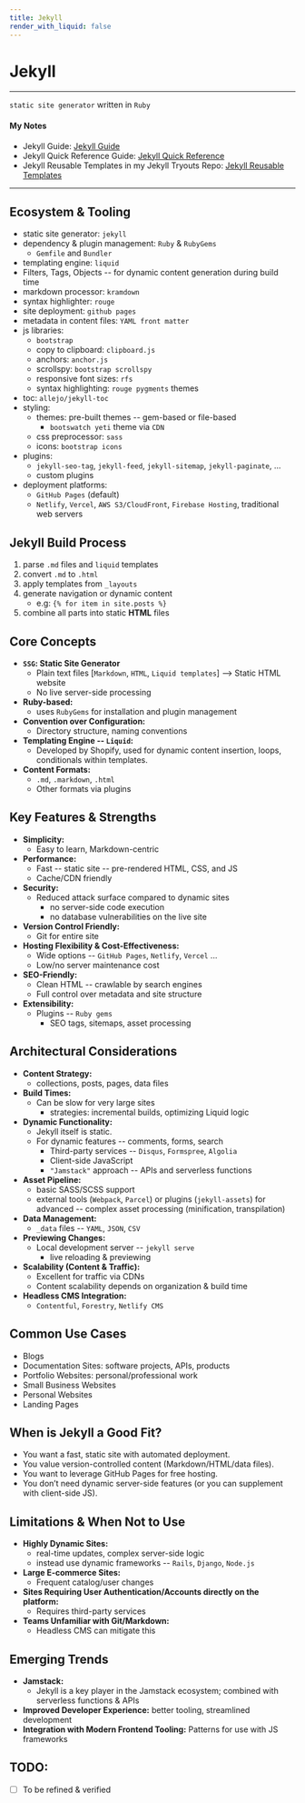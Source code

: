 ```yaml
---
title: Jekyll
render_with_liquid: false
---
```


# Jekyll

---
`static site generator` written in `Ruby`

#### My Notes

- Jekyll Guide: [Jekyll Guide](https://github.com/shadhini/jekyll-tryouts/blob/main/jekyll-guide.md)
- Jekyll Quick Reference Guide: [Jekyll Quick Reference](https://github.com/shadhini/jekyll-tryouts/blob/main/jekyll-quick-reference-guide.md)
- Jekyll Reusable Templates in my Jekyll Tryouts Repo: [Jekyll Reusable Templates](https://github.com/shadhini/jekyll-tryouts/blob/main/jekyll-reusable-templates.md)

---

## Ecosystem & Tooling

- static site generator: `jekyll`
- dependency & plugin management: `Ruby` & `RubyGems`
  - `Gemfile` and `Bundler`
- templating engine: `liquid`
 - Filters, Tags, Objects -- for dynamic content generation during build time
- markdown processor: `kramdown`
- syntax highlighter: `rouge`
- site deployment: `github pages`
- metadata in content files: `YAML front matter`
- js libraries:
  - `bootstrap`
  - copy to clipboard: `clipboard.js`
  - anchors: `anchor.js`
  - scrollspy: `bootstrap scrollspy`
  - responsive font sizes: `rfs`
  - syntax highlighting: `rouge pygments` themes
- toc: `allejo/jekyll-toc`
- styling: 
  - themes: pre-built themes --  gem-based or file-based
    - `bootswatch yeti` theme via `CDN`
  - css preprocessor: `sass`
  - icons: `bootstrap icons`
- plugins: 
  - `jekyll-seo-tag`, `jekyll-feed`, `jekyll-sitemap`, `jekyll-paginate`, ...
  - custom plugins
- deployment platforms:
  - `GitHub Pages` (default)
  - `Netlify`, `Vercel`, `AWS S3/CloudFront`, `Firebase Hosting`, traditional web servers


## Jekyll Build Process
1. parse `.md` files and `liquid` templates
2. convert `.md` to `.html`
3. apply templates from `_layouts`
4. generate navigation or dynamic content
   - e.g: `{% for item in site.posts %}`
5. combine all parts into static **HTML** files


## Core Concepts

- **`SSG`: Static Site Generator**
  - Plain text files [`Markdown`, `HTML`, `Liquid templates`] --> Static HTML website
  - No live server-side processing
- **Ruby-based:**
  - uses `RubyGems` for installation and plugin management
- **Convention over Configuration:**
  - Directory structure, naming conventions
- **Templating Engine -- `Liquid`:**
  - Developed by Shopify, used for dynamic content insertion, loops, conditionals within templates.
- **Content Formats:**
  - `.md`, `.markdown`, `.html`
  - Other formats via plugins

## Key Features & Strengths

- **Simplicity:**
  - Easy to learn, Markdown-centric
- **Performance:**
  - Fast -- static site -- pre-rendered HTML, CSS, and JS
  - Cache/CDN friendly
- **Security:**
  - Reduced attack surface compared to dynamic sites 
    - no server-side code execution
    - no database vulnerabilities on the live site
- **Version Control Friendly:**
  - Git for entire site
- **Hosting Flexibility & Cost-Effectiveness:**
  - Wide options -- `GitHub Pages`, `Netlify`, `Vercel` ...
  - Low/no server maintenance cost
- **SEO-Friendly:**
  - Clean HTML -- crawlable by search engines
  - Full control over metadata and site structure
- **Extensibility:**
  - Plugins -- `Ruby gems` 
    - SEO tags, sitemaps, asset processing

## Architectural Considerations

- **Content Strategy:**
  - collections, posts, pages, data files
- **Build Times:**
  - Can be slow for very large sites
    - strategies: incremental builds, optimizing Liquid logic
- **Dynamic Functionality:**
  - Jekyll itself is static.
  - For dynamic features -- comments, forms, search
    - Third-party services -- `Disqus`, `Formspree`, `Algolia`
    - Client-side JavaScript
    - `"Jamstack"` approach -- APIs and serverless functions
- **Asset Pipeline:**
  - basic SASS/SCSS support
  - external tools (`Webpack`, `Parcel`) or plugins (`jekyll-assets`) for advanced -- complex asset processing (minification, transpilation)
- **Data Management:**
  - `_data` files -- `YAML`, `JSON`, `CSV`
- **Previewing Changes:**
  - Local development server -- `jekyll serve`
    - live reloading & previewing
- **Scalability (Content & Traffic):**
  - Excellent for traffic via CDNs
  - Content scalability depends on organization & build time
- **Headless CMS Integration:**
  - `Contentful`, `Forestry`, `Netlify CMS`

## Common Use Cases

- Blogs
- Documentation Sites: software projects, APIs, products 
- Portfolio Websites: personal/professional work
- Small Business Websites
- Personal Websites
- Landing Pages

## When is Jekyll a Good Fit?
- You want a fast, static site with automated deployment.
- You value version-controlled content (Markdown/HTML/data files).
- You want to leverage GitHub Pages for free hosting.
- You don’t need dynamic server-side features (or you can supplement with client-side JS).


## Limitations & When Not to Use

- **Highly Dynamic Sites:**
  - real-time updates, complex server-side logic 
  - instead use dynamic frameworks -- `Rails`, `Django`, `Node.js` 
- **Large E-commerce Sites:**
  - Frequent catalog/user changes
- **Sites Requiring User Authentication/Accounts directly on the platform:**
  - Requires third-party services
- **Teams Unfamiliar with Git/Markdown:**
  - Headless CMS can mitigate this

## Emerging Trends

- **Jamstack:**
  - Jekyll is a key player in the Jamstack ecosystem; combined with serverless functions & APIs 
- **Improved Developer Experience:** better tooling, streamlined development
- **Integration with Modern Frontend Tooling:** Patterns for use with JS frameworks

## TODO:
- [ ] To be refined & verified
